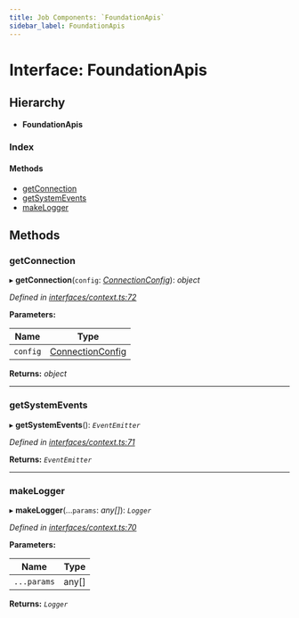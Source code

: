 ```yaml
---
title: Job Components: `FoundationApis`
sidebar_label: FoundationApis
---
```


# Interface: FoundationApis

## Hierarchy

* **FoundationApis**

### Index

#### Methods

* [getConnection](foundationapis.md#getconnection)
* [getSystemEvents](foundationapis.md#getsystemevents)
* [makeLogger](foundationapis.md#makelogger)

## Methods

###  getConnection

▸ **getConnection**(`config`: *[ConnectionConfig](connectionconfig.md)*): *object*

*Defined in [interfaces/context.ts:72](https://github.com/terascope/teraslice/blob/a3992c27/packages/job-components/src/interfaces/context.ts#L72)*

**Parameters:**

Name | Type |
------ | ------ |
`config` | [ConnectionConfig](connectionconfig.md) |

**Returns:** *object*

___

###  getSystemEvents

▸ **getSystemEvents**(): *`EventEmitter`*

*Defined in [interfaces/context.ts:71](https://github.com/terascope/teraslice/blob/a3992c27/packages/job-components/src/interfaces/context.ts#L71)*

**Returns:** *`EventEmitter`*

___

###  makeLogger

▸ **makeLogger**(...`params`: *any[]*): *`Logger`*

*Defined in [interfaces/context.ts:70](https://github.com/terascope/teraslice/blob/a3992c27/packages/job-components/src/interfaces/context.ts#L70)*

**Parameters:**

Name | Type |
------ | ------ |
`...params` | any[] |

**Returns:** *`Logger`*

